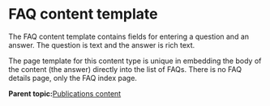 # FAQ content template

The FAQ content template contains fields for entering a question and an answer. The question is text and the answer is rich text.

The page template for this content type is unique in embedding the body of the content \(the answer\) directly into the list of FAQs. There is no FAQ details page, only the FAQ index page.

**Parent topic:**[Publications content](../ctc/ctc_arch_contypes_pub.md)

